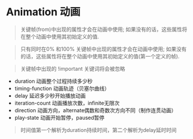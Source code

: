 # Animation 动画

> 关键帧(from)中出现的属性才会在动画中使用; 如果没有的话，这些属性将在整个动画中使用其初始定义的值.

> 只有同时在0% 和100% 关键帧中出现的属性才会在动画中使用; 如果没有的话，这些属性将在整个动画中使用其初始定义的值(第一个定义的帧).

> 关键帧中出现的 !important 关键词将会被忽略

- duration 动画整个过程持续多少秒
- timing-function 动画轨迹（贝塞尔曲线）
- delay 延迟多少秒开始播放动画
- iteration-count 动画播放次数，infinite无限次
- direction 动画方向，alternate偶数和奇数次方向不同（制作连贯动画）
- play-state 动画开始暂停，paused暂停

> 时间值第一个解析为duration持续时间，第二个解析为delay延时时间